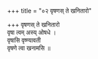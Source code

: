 +++
title = "०२ वृषणस् ते खनितारो"

+++
वृषणस् ते खनितारो  
वृषा त्वम् अस्य् ओषधे ।  
वृषासि वृष्ण्यावती  
वृषणे त्वा खनामसि ॥